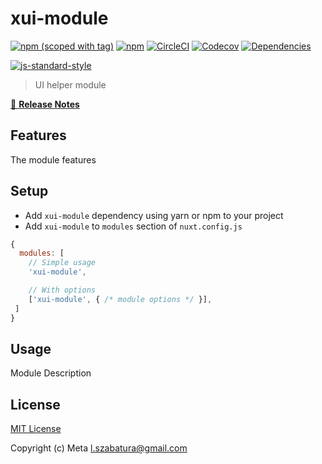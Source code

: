 # xui-module
[![npm (scoped with tag)](https://img.shields.io/npm/v/xui-module/latest.svg?style=flat-square)](https://npmjs.com/package/xui-module)
[![npm](https://img.shields.io/npm/dt/xui-module.svg?style=flat-square)](https://npmjs.com/package/xui-module)
[![CircleCI](https://img.shields.io/circleci/project/github/.svg?style=flat-square)](https://circleci.com/gh/)
[![Codecov](https://img.shields.io/codecov/c/github/.svg?style=flat-square)](https://codecov.io/gh/)
[![Dependencies](https://david-dm.org//status.svg?style=flat-square)](https://david-dm.org/)


[![js-standard-style](https://cdn.rawgit.com/standard/standard/master/badge.svg)](http://standardjs.com)

> UI helper module

[📖 **Release Notes**](./CHANGELOG.md)

## Features

The module features

## Setup
- Add `xui-module` dependency using yarn or npm to your project
- Add `xui-module` to `modules` section of `nuxt.config.js`

```js
{
  modules: [
    // Simple usage
    'xui-module',

    // With options
    ['xui-module', { /* module options */ }],
 ]
}
```

## Usage

Module Description

## License

[MIT License](./LICENSE)

Copyright (c) Meta <l.szabatura@gmail.com>